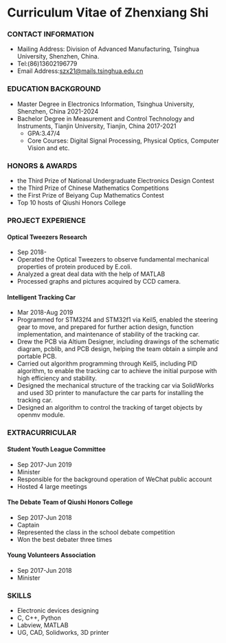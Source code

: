 
# Curriculum Vitae of Zhenxiang Shi

### CONTACT INFORMATION
- Mailing Address: Division of Advanced Manufacturing, Tsinghua University, Shenzhen, China.
- Tel:(86)13602196779
- Email Address:szx21@mails.tsinghua.edu.cn

### EDUCATION BACKGROUND
- Master Degree in Electronics Information, Tsinghua University, Shenzhen, China    2021-2024 
- Bachelor Degree in Measurement and Control Technology and Instruments, Tianjin University, Tianjin, China    2017-2021
  - GPA:3.47/4
  - Core Courses: Digital Signal Processing, Physical Optics, Computer Vision and etc.

### HONORS & AWARDS
- the Third Prize of National Undergraduate Electronics Design Contest
- the Third Prize of Chinese Mathematics Competitions
- the First Prize of Beiyang Cup Mathematics Contest
- Top 10 hosts of Qiushi Honors College

### PROJECT EXPERIENCE
#### Optical Tweezers Research                                                             
- Sep 2018-   
- Operated the Optical Tweezers to observe fundamental mechanical properties of protein produced by E.coli.
- Analyzed a great deal data with the help of MATLAB
- Processed graphs and pictures acquired by CCD camera.

#### Intelligent Tracking Car                                                            
- Mar 2018-Aug 2019
- Programmed for STM32f4 and STM32f1 via Keil5, enabled the steering gear to move, and prepared for further action design, function implementation, and maintenance of stability of the tracking car. 
- Drew the PCB via Altium Designer, including drawings of the schematic diagram, pcblib, and PCB design, helping the team obtain a simple and portable PCB. 
- Carried out algorithm programming through Keil5, including PID algorithm, to enable the tracking car to achieve the initial purpose with high efficiency and stability.
- Designed the mechanical structure of the tracking car via SolidWorks and used 3D printer to manufacture the car parts for installing the tracking car.
- Designed an algorithm to control the tracking of target objects by openmv module.

### EXTRACURRICULAR
#### Student Youth League Committee                                                      
- Sep 2017-Jun 2019
- Minister
- Responsible for the background operation of WeChat public account
- Hosted 4 large meetings

#### The Debate Team of Qiushi Honors College   
- Sep 2017-Jun 2018
- Captain
- Represented the class in the school debate competition
- Won the best debater three times 

#### Young Volunteers Association                                                         
- Sep 2017-Jun 2018
- Minister

### SKILLS
- Electronic devices designing
- C, C++, Python
- Labview, MATLAB
- UG, CAD, Solidworks, 3D printer
